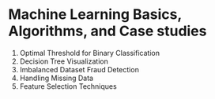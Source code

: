 # Machine Learning Basics, Algorithms, and Case studies

1. Optimal Threshold for Binary Classification
2. Decision Tree Visualization 
3. Imbalanced Dataset Fraud Detection
4. Handling Missing Data
5. Feature Selection Techniques 
